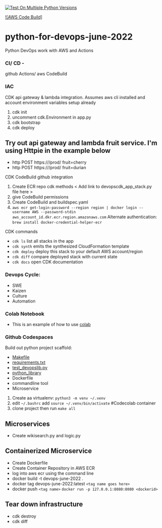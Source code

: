 [![Test On Multiple Python Versions](https://github.com/sotc/python-for-devops-june-2022/actions/workflows/main.yml/badge.svg)](https://github.com/sotc/python-for-devops-june-2022/actions/workflows/main.yml)

[![AWS Code Build]](https://codebuild.us-west-2.amazonaws.com/badges?uuid=eyJlbmNyeXB0ZWREYXRhIjoielplY0ZhaytrYmVzdGNDMm9peWFad1gvRno5UWowbGtVYTJTSU1qK0Y5RllDRUdGOGx0VExxMVViUHZ2cmZXTUNrY0ROYzl5MzRQeUhUUXpXa1NTRFJJPSIsIml2UGFyYW1ldGVyU3BlYyI6IjZMUUEwQ0lwYmk4NFduZ2EiLCJtYXRlcmlhbFNldFNlcmlhbCI6MX0%3D&branch=main)

# python-for-devops-june-2022
Python DevOps work with AWS and Actions


### CI/ CD - 
github Actions/ aws CodeBuild

### IAC
CDK api gateway & lambda integration. Assumes aws cli installed and account environment variables setup already
1. cdk init 
2. uncomment cdk.Environment in app.py
3. cdk bootstrap
4. cdk deploy

## Try out api gateway and lambda fruit service. I'm using Httpie in the example below
* http POST https://<apigateway>/prod/ fruit=cherry
* http POST https://<apigateway>/prod/ fruit=durian

CDK CodeBuild github integration
1. Create ECR repo cdk methods < Add link to devopscdk_app_stack.py file here >
2. give CodeBuild permissions
2. Create CodeBuild and buildspec.yaml
3. `aws ecr get-login-password --region region | docker login --username AWS --password-stdin aws_account_id.dkr.ecr.region.amazonaws.com` Alternate authentication: `brew install docker-credential-helper-ecr`

CDK commands
 * `cdk ls`          list all stacks in the app
 * `cdk synth`       emits the synthesized CloudFormation template
 * `cdk deploy`      deploy this stack to your default AWS account/region
 * `cdk diff`        compare deployed stack with current state
 * `cdk docs`        open CDK documentation

### Devops Cycle: 
  * SWE
  * Kaizen
  * Culture
  * Automation

### Colab Notebook
* This is an example of how to use [colab](https://github.com/sotc/python-for-devops-june-2022/blob/main/getting_started_python.ipynb)

### Github Codespaces
Build out python project scaffold:

* [Makefile](https://github.com/sotc/python-for-devops-june-2022/blob/main/Makefile)
* [requirements.txt](https://github.com/sotc/python-for-devops-june-2022/blob/main/requirements.txt)
* [test_devopslib.py](https://github.com/sotc/python-for-devops-may-2022/blob/main/test_devopslib.py)
* [python_library](https://github.com/sotc/python-for-devops-may-2022/tree/main/devopslib)
* Dockerfile
* commandline tool
* Microservice

1. Create aa virtualenv: `python3 -m venv ~/.venv`
2. edit `~/.bashrc` add `source ~/.venv/bin/activate` #Codecolab container
3. clone project then run `make all`

## Microservices
* Create wikisearch.py and logic.py

## Containerized Microservice
* Create Dockerfile
* Create Container Repository in AWS ECR
* log into aws ecr using the command line
* docker build -t devops-june-2022 .
* docker tag devops-june-2022:latest `<tag name goes here>`
* docker push `<tag name>`
`docker run -p 127.0.0.1:8080:8080 <dockerid>`

## Tear down infrastructure
* cdk destroy
* cdk diff